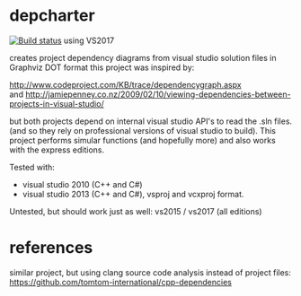 # depcharter

[![Build status](https://ci.appveyor.com/api/projects/status/4of6ag1kxjadtaln/branch/master?svg=true)](https://ci.appveyor.com/project/janwilmans/depcharter/branch/master) using VS2017

creates project dependency diagrams from visual studio solution files in Graphviz DOT format
this project was inspired by:

<http://www.codeproject.com/KB/trace/dependencygraph.aspx>  
and
<http://jamiepenney.co.nz/2009/02/10/viewing-dependencies-between-projects-in-visual-studio/>  

but both projects depend on internal visual studio API's to read the .sln files. (and so they rely on professional versions of visual studio to build).
This project performs simular functions (and hopefully more) and also works with the express editions.

Tested with:
 - visual studio 2010 (C++ and C#) 
 - visual studio 2013 (C++ and C#), vsproj and vcxproj format.

Untested, but should work just as well: vs2015 / vs2017 (all editions)

# references

similar project, but using clang source code analysis instead of project files:
https://github.com/tomtom-international/cpp-dependencies
